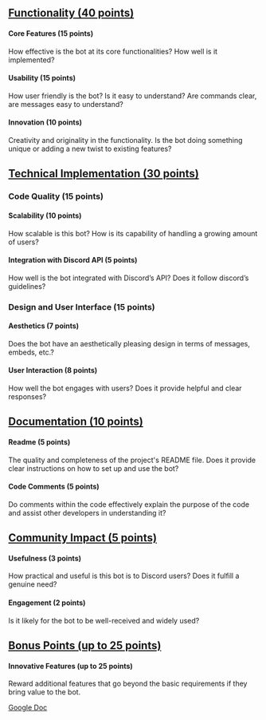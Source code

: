 ﻿## <u>Functionality (40 points)</u>

#### **Core Features** (15 points)

How effective is the bot at its core functionalities? How well is it implemented?

#### **Usability** (15 points)

How user friendly is the bot? Is it easy to understand? Are commands clear, are messages easy to understand?

#### **Innovation** (10 points)

Creativity and originality in the functionality. Is the bot doing something unique or adding a new twist to existing features?

## <u>Technical Implementation (30 points)</u>

### **Code Quality (15 points)**

#### **Scalability** (10 points)

How scalable is this bot? How is its capability of handling a growing amount of users?

#### **Integration with Discord API** (5 points)

How well is the bot integrated with Discord’s API? Does it follow discord’s guidelines?

### **Design and User Interface (15 points)**

#### **Aesthetics** (7 points)

Does the bot have an aesthetically pleasing design in terms of messages, embeds, etc.?

#### **User Interaction** (8 points)

How well the bot engages with users? Does it provide helpful and clear responses?

## <u>Documentation (10 points)</u>

#### **Readme** (5 points)

The quality and completeness of the project's README file. Does it provide clear instructions on how to set up and use the bot?

#### **Code Comments** (5 points)

Do comments within the code effectively explain the purpose of the code and assist other developers in understanding it?

## <u>Community Impact (5 points)</u>

#### **Usefulness** (3 points)

How practical and useful is this bot is to Discord users? Does it fulfill a genuine need?

#### **Engagement** (2 points)

Is it likely for the bot to be well-received and widely used?

## <u>Bonus Points (up to 25 points)</u>

#### **Innovative Features** (up to 25 points)

Reward additional features that go beyond the basic requirements if they bring value to the bot.

[Google Doc](https://docs.google.com/document/d/1WANhBl-BDu3p-QuqxoYhXveLQpQ6KLSS/edit?pli=1)
